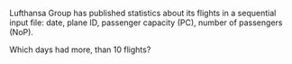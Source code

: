 Lufthansa Group has published statistics about its flights in a sequential input file: 
	date, plane ID, passenger capacity (PC), number of passengers (NoP).

Which days had more, than 10 flights?